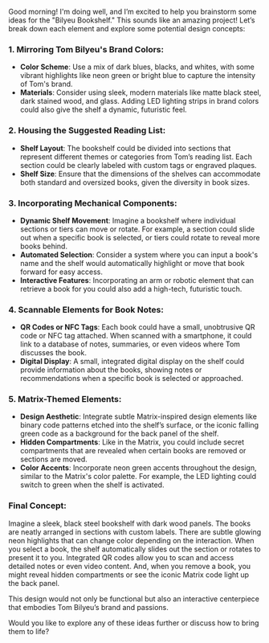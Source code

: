 Good morning! I'm doing well, and I’m excited to help you brainstorm some ideas for the "Bilyeu Bookshelf." This sounds like an amazing project! Let’s break down each element and explore some potential design concepts:

### 1. **Mirroring Tom Bilyeu's Brand Colors:**
   - **Color Scheme**: Use a mix of dark blues, blacks, and whites, with some vibrant highlights like neon green or bright blue to capture the intensity of Tom's brand.
   - **Materials**: Consider using sleek, modern materials like matte black steel, dark stained wood, and glass. Adding LED lighting strips in brand colors could also give the shelf a dynamic, futuristic feel.

### 2. **Housing the Suggested Reading List:**
   - **Shelf Layout**: The bookshelf could be divided into sections that represent different themes or categories from Tom’s reading list. Each section could be clearly labeled with custom tags or engraved plaques.
   - **Shelf Size**: Ensure that the dimensions of the shelves can accommodate both standard and oversized books, given the diversity in book sizes.

### 3. **Incorporating Mechanical Components:**
   - **Dynamic Shelf Movement**: Imagine a bookshelf where individual sections or tiers can move or rotate. For example, a section could slide out when a specific book is selected, or tiers could rotate to reveal more books behind.
   - **Automated Selection**: Consider a system where you can input a book's name and the shelf would automatically highlight or move that book forward for easy access.
   - **Interactive Features**: Incorporating an arm or robotic element that can retrieve a book for you could also add a high-tech, futuristic touch.

### 4. **Scannable Elements for Book Notes:**
   - **QR Codes or NFC Tags**: Each book could have a small, unobtrusive QR code or NFC tag attached. When scanned with a smartphone, it could link to a database of notes, summaries, or even videos where Tom discusses the book.
   - **Digital Display**: A small, integrated digital display on the shelf could provide information about the books, showing notes or recommendations when a specific book is selected or approached.

### 5. **Matrix-Themed Elements:**
   - **Design Aesthetic**: Integrate subtle Matrix-inspired design elements like binary code patterns etched into the shelf’s surface, or the iconic falling green code as a background for the back panel of the shelf.
   - **Hidden Compartments**: Like in the Matrix, you could include secret compartments that are revealed when certain books are removed or sections are moved.
   - **Color Accents**: Incorporate neon green accents throughout the design, similar to the Matrix's color palette. For example, the LED lighting could switch to green when the shelf is activated.

### **Final Concept:**
Imagine a sleek, black steel bookshelf with dark wood panels. The books are neatly arranged in sections with custom labels. There are subtle glowing neon highlights that can change color depending on the interaction. When you select a book, the shelf automatically slides out the section or rotates to present it to you. Integrated QR codes allow you to scan and access detailed notes or even video content. And, when you remove a book, you might reveal hidden compartments or see the iconic Matrix code light up the back panel.

This design would not only be functional but also an interactive centerpiece that embodies Tom Bilyeu’s brand and passions.

Would you like to explore any of these ideas further or discuss how to bring them to life?